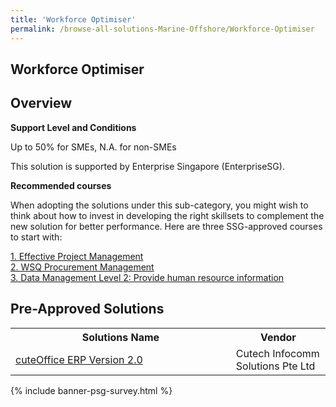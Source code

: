 ```yaml
---
title: 'Workforce Optimiser'
permalink: /browse-all-solutions-Marine-Offshore/Workforce-Optimiser
---
```


## Workforce Optimiser
## Overview

**Support Level and Conditions**

Up to 50% for SMEs, N.A. for non-SMEs

This solution is supported by Enterprise Singapore (EnterpriseSG).

**Recommended courses**

When adopting the solutions under this sub-category, you might wish to think about how to invest in developing the right skillsets to complement the new solution for better performance. Here are three SSG-approved courses to start with:

<a href='https://sfec.enterprisejobskills.gov.sg/Course_Internet/CourseDetail.aspx?CoursesReferenceNumber=TGS-2018502901'  target='_blank' rel='noopener'>1. Effective Project Management</a><br>
<a href='https://sfec.enterprisejobskills.gov.sg/Course_Internet/CourseDetail.aspx?CoursesReferenceNumber=TGS-2022010683'  target='_blank' rel='noopener'>2. WSQ Procurement Management</a><br>
<a href='https://sfec.enterprisejobskills.gov.sg/Course_Internet/CourseDetail.aspx?CoursesReferenceNumber=TGS-2019503818'  target='_blank' rel='noopener'>3. Data Management Level 2: Provide human resource information</a><br>

## Pre-Approved Solutions

<table>
<tr>
<th style='width: auto;'><b>Solutions Name</b></th>
<th style='width: 30%;'><b>Vendor</b></th>
</tr>
<tr>
<td><a href='/productivity-solutions-grant/solutionrepo/solution2239' target='_blank'>cuteOffice ERP Version 2.0</a><br></td>
<td>Cutech Infocomm Solutions Pte Ltd</td>
</tr>
</table>

{% include banner-psg-survey.html %}
